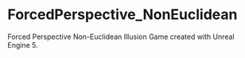 # ForcedPerspective_NonEuclidean
 Forced Perspective Non-Euclidean Illusion Game created with Unreal Engine 5.
